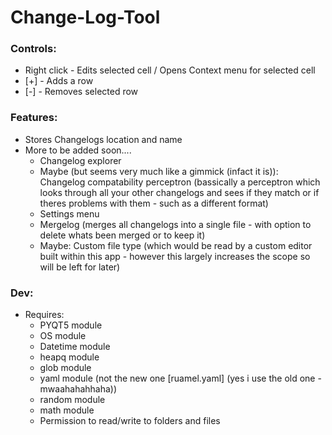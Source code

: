 # Change-Log-Tool

### Controls:
-  Right click - Edits selected cell / Opens Context menu for selected cell
-  [+] - Adds a row
-  [-] - Removes selected row

### Features:
- Stores Changelogs location and name
- More to be added soon.... 
   -   Changelog explorer
   -   Maybe (but seems very much like a gimmick (infact it is)): Changelog compatability perceptron (bassically a perceptron which looks through all your   other changelogs and sees if they match or if theres problems with them - such as a different format)
   -   Settings menu
   -   Mergelog (merges all changelogs into a single file - with option to delete whats been merged or to keep it)
   -   Maybe: Custom file type (which would be read by a custom editor built within this app - however this largely increases the scope so will be left for later)

### Dev:
- Requires:
   - PYQT5 module
   - OS module
   - Datetime module 
   - heapq module
   - glob module
   - yaml module (not the new one [ruamel.yaml] (yes i use the old one - mwaahahahhaha))
   - random module
   - math module
   - Permission to read/write to folders and files
